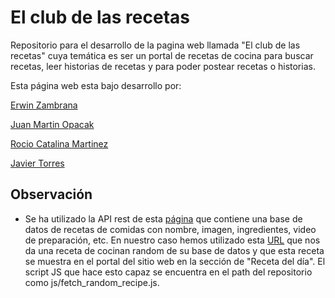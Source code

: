 # El club de las recetas
Repositorio para el desarrollo de la pagina web llamada "El club de las recetas" cuya temática es ser un portal de recetas de cocina para buscar recetas, leer historias de recetas y para poder postear recetas o historias.

Esta página web esta bajo desarrollo por:

[Erwin Zambrana](https://github.com/erwinzam)

[Juan Martin Opacak](https://github.com/jopacak)

[Rocio Catalina Martinez](https://github.com/cata-martinez)

[Javier Torres](https://github.com/javiTorres97)

## Observación
- Se ha utilizado la API rest de esta [página](https://www.themealdb.com/api.php) que contiene una base de datos de recetas de comidas con nombre, imagen, ingredientes, video de preparación, etc. En nuestro caso hemos utilizado esta [URL](www.themealdb.com/api/json/v1/1/random.php) que nos da una receta de cocinan random de su base de datos y que esta receta se muestra en el portal del sitio web en la sección de "Receta del día". El script JS que hace esto capaz se encuentra en el path del repositorio como js/fetch_random_recipe.js.
